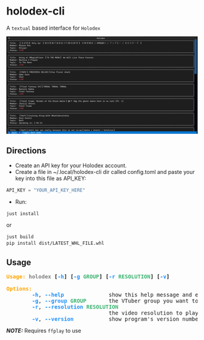 # holodex-cli
A `textual` based interface for `Holodex`

![screenshot](imgs/Screenshot.jpg)

## Directions
* Create an API key for your Holodex account.
* Create a file in ~/.local/holodex-cli dir called config.toml and paste your key into this file as API_KEY:
```python
API_KEY = "YOUR_API_KEY_HERE"
```
* Run:
```bash
just install
```
or
```bash
just build
pip install dist/LATEST_WHL_FILE.whl
```

## Usage

<pre>
<b style="color:Orange;">Usage:</b> <b style="color:Gray;">holodex</b> <b>[</b><b style="color:DodgerBlue;">-h</b><b>]</b> <b>[</b><b style="color:DodgerBlue;">-g</b> <b style="color:MediumSeaGreen;">GROUP</b><b>]</b> <b>[</b><b style="color:DodgerBlue;">-r</b> <b style="color:MediumSeaGreen;">RESOLUTION</b><b>]</b> <b>[</b><b style="color:DodgerBlue;">-v</b><b>]</b>

<b style="color:Orange;">Options:</b>
&#9;<b style="color:DodgerBlue;">-h</b>, <b style="color:DodgerBlue;">--help</b>&#9;&#9;show this help message and exit
&#9;<b style="color:DodgerBlue;">-g</b>, <b style="color:DodgerBlue;">--group</b> <b style="color:MediumSeaGreen;">GROUP</b>&#9;the VTuber group you want to watch (default: Hololive)
&#9;<b style="color:DodgerBlue;">-r</b>, <b style="color:DodgerBlue;">--resolution</b> <b style="color:MediumSeaGreen;">RESOLUTION</b>
&#9;&#9;&#9;&#9;the video resolution to play (default: <b style="color:MediumSeaGreen;">720)</b>
&#9;<b style="color:DodgerBlue;">-v</b>, <b style="color:DodgerBlue;">--version</b>&#9;&#9;show program's version number and exit
</pre>


*__NOTE:__* Requires `ffplay` to use